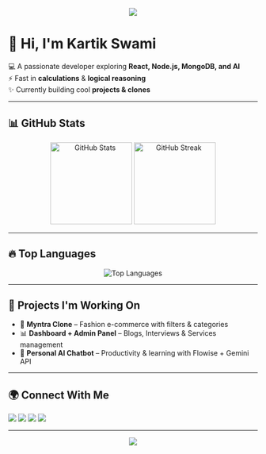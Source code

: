 <!-- Profile Banner -->
<p align="center">
  <img src="https://capsule-render.vercel.app/api?type=waving&color=gradient&height=200&section=header&text=Kartik%20Swami%20🚀&fontSize=50&fontAlignY=35&animation=twinkling" />
</p>

# 👋 Hi, I'm Kartik Swami  
💻 A passionate developer exploring **React, Node.js, MongoDB, and AI**  
⚡ Fast in **calculations** & **logical reasoning**  
✨ Currently building cool **projects & clones**  

---

## 📊 GitHub Stats  
<p align="center">
  <img src="https://github-readme-stats.vercel.app/api?username=NotYourBr0&show_icons=true&theme=radical" alt="GitHub Stats" height="165"/>
  <img src="https://github-readme-streak-stats.herokuapp.com/?user=NotYourBr0&theme=radical" alt="GitHub Streak" height="165"/>
</p>

---

## 🔥 Top Languages  
<p align="center">
  <img src="https://github-readme-stats.vercel.app/api/top-langs/?username=NotYourBr0&layout=compact&theme=radical" alt="Top Languages" />
</p>

---

## 🚀 Projects I'm Working On
- 🛒 **Myntra Clone** – Fashion e-commerce with filters & categories  
- 📊 **Dashboard + Admin Panel** – Blogs, Interviews & Services management  
- 🤖 **Personal AI Chatbot** – Productivity & learning with Flowise + Gemini API  

---

## 🌍 Connect With Me  
<p align="left">
  <a href="mailto:ks806425@gmail.com"><img src="https://img.shields.io/badge/Gmail-D14836?logo=gmail&logoColor=white" /></a>
  <a href="https://github.com/NotYourBr0"><img src="https://img.shields.io/badge/GitHub-100000?logo=github&logoColor=white" /></a>
  <a href="https://linkedin.com/in/YOUR-LINKEDIN"><img src="https://img.shields.io/badge/LinkedIn-blue?logo=linkedin&logoColor=white" /></a>
  <a href="https://YOUR-PORTFOLIO-LINK"><img src="https://img.shields.io/badge/Portfolio-000?logo=vercel&logoColor=white" /></a>
</p>

---

<!-- Footer Banner -->
<p align="center">
  <img src="https://capsule-render.vercel.app/api?type=waving&color=gradient&height=120&section=footer"/>
</p>
